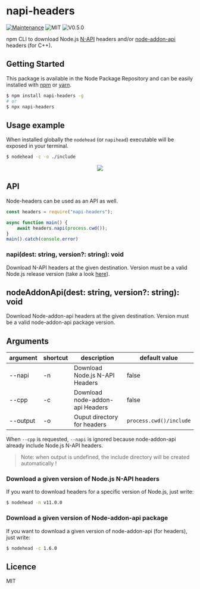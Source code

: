 # napi-headers
[![Maintenance](https://img.shields.io/badge/Maintained%3F-yes-green.svg)](https://github.com/fraxken/napi-headers/commit-activity)
![MIT](https://img.shields.io/github/license/mashape/apistatus.svg)
![V0.5.0](https://img.shields.io/badge/version-0.5.0-blue.svg)

npm CLI to download Node.js [N-API](https://nodejs.org/api/n-api.html) headers and/or [node-addon-api](https://github.com/nodejs/node-addon-api) headers (for C++).

## Getting Started

This package is available in the Node Package Repository and can be easily installed with [npm](https://docs.npmjs.com/getting-started/what-is-npm) or [yarn](https://yarnpkg.com).

```bash
$ npm install napi-headers -g
# or
$ npx napi-headers
```

## Usage example

When installed globally the `nodehead` (or `napihead`) executable will be exposed in your terminal.
```bash
$ nodehead -c -o ./include
```

<p align="center">
    <img src="https://i.imgur.com/0HgP0Gv.png">
</p>

## API
Node-headers can be used as an API as well.

```js
const headers = require("napi-headers");

async function main() {
    await headers.napi(process.cwd());
}
main().catch(console.error)
```

### napi(dest: string, version?: string): void
Download N-API headers at the given destination. Version must be a valid Node.js release version (take a look [here](https://nodejs.org/download/release/)).

## nodeAddonApi(dest: string, version?: string): void
Download Node-addon-api headers at the given destination. Version must be a valid node-addon-api package version.

## Arguments

| argument | shortcut | description | default value |
| --- | --- | --- | --- |
| --napi | -n | Download Node.js N-API Headers | false |
| --cpp | -c | Download node-addon-api Headers | false |
| --output | -o | Ouput directory for headers | `process.cwd()/include` |

When `--cpp` is requested, `--napi` is ignored because node-addon-api already include Node.js N-API headers.

> Note: when output is undefined, the include directory will be created automatically !

### Download a given version of Node.js N-API headers
If you want to download headers for a specific version of Node.js, just write:
```bash
$ nodehead -n v11.0.0
```

### Download a given version of Node-addon-api package
If you want to download a given version of node-addon-api (for headers), just write:
```bash
$ nodehead -c 1.6.0
```

## Licence
MIT
